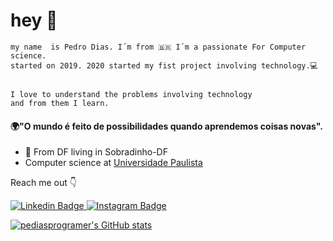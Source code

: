 # hey 👋
	
	my name  is Pedro Dias. I´m from 🇧🇷 I´m a passionate For Computer science.   
	started on 2019. 2020 started my fist project involving technology.💻 

		  
	I love to understand the problems involving technology   
	and from them I learn.

#### 🌍"O mundo é feito de possibilidades quando aprendemos coisas novas".

- 📍 From DF living in Sobradinho-DF
-   Computer science at [Universidade Paulista ](https://www.unip.br/)

Reach me out 👇

[
![Linkedin Badge](https://img.shields.io/badge/-Linkedin-blue?style=flat-square&logo=Linkedin&logoColor=white&link=https://www.linkedin.com/in/pedro-dias-pereira-5%C2%B0-904a48198?lipi=urn%3Ali%3Apage%3Ad_flagship3_profile_view_base_contact_details%3BEhZKiyQZQbGnlYd8q3gfjQ%3D%3D)
](https://www.linkedin.com/in/pedro-dias-pereira-5%C2%B0-904a48198?lipi=urn%3Ali%3Apage%3Ad_flagship3_profile_view_base_contact_details%3BEhZKiyQZQbGnlYd8q3gfjQ%3D%3D) [![Instagram Badge](https://img.shields.io/badge/-Instagram-violet?style=flat-square&logo=Instagram&logoColor=white&link=https://www.instagram.com/pedrodiaasx123/)
](https://www.instagram.com/pedrodiaasx123/)

[![pediasprogramer's GitHub stats](https://github-readme-stats.vercel.app/api?username=pediasprogramer)](https://github.com/anuraghazra/github-readme-stats)
<!--

![pediasprograme's GitHub stats](https://github-readme-stats.vercel.app/api?username=pediasprogrameanuraghazra&show_icons=true&theme=radical)

Here are some ideas to get you started:

- 🔭 I’m currently working on ...
- 🌱 I’m currently learning ...
- 👯 I’m looking to collaborate on ...
- 🤔 I’m looking for help with ...
- 💬 Ask me about ...
- 📫 How to reach me: ...
- 😄 Pronouns: ...
- ⚡ Fun fact: ...
-->
